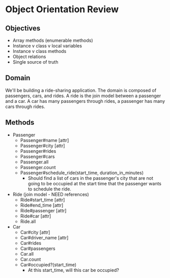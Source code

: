 # Object Orientation Review

## Objectives
* Array methods (enumerable methods)
* Instance v class v local variables
* Instance v class methods
* Object relations
* Single source of truth

## Domain
We'll be building a ride-sharing application. The domain is composed of passengers,
cars, and rides. A ride is the join model between a passenger and a car. A car has
many passengers through rides, a passenger has many cars through rides.

## Methods

* Passenger
  * Passenger#name [attr]
  * Passenger#city [attr]
  * Passenger#rides
  * Passenger#cars
  * Passenger.all
  * Passenger.count
  * Passenger#schedule_ride(start_time, duration_in_minutes)
    * Should find a list of cars in the passenger's city that are not going to
      be occupied at the start time that the passenger wants to schedule the ride.
* Ride (join model - NEED references)
  * Ride#start_time [attr]
  * Ride#end_time [attr]
  * Ride#passenger [attr]
  * Ride#car [attr]
  * Ride.all
* Car
  * Car#city [attr]
  * Car#driver_name [attr]
  * Car#rides
  * Car#passengers
  * Car.all
  * Car.count
  * Car#occupied?(start_time)
    * At this start_time, will this car be occupied?
